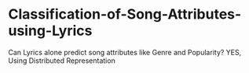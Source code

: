 # Classification-of-Song-Attributes-using-Lyrics
Can Lyrics alone predict song attributes like Genre and Popularity? YES, Using Distributed Representation
